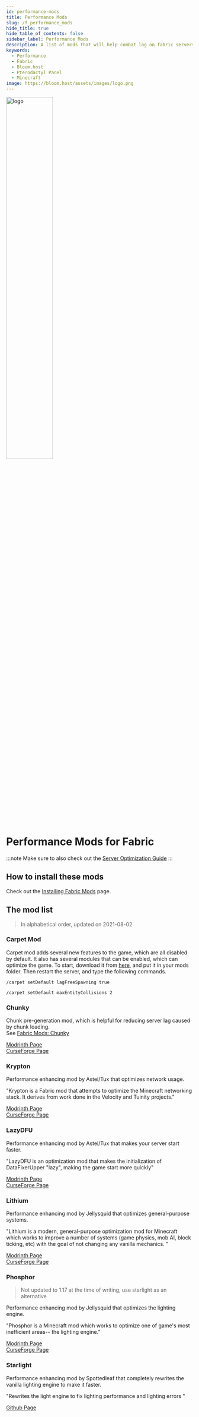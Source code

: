 ```yaml
---
id: performance-mods
title: Performance Mods
slug: /f_performance_mods
hide_title: true
hide_table_of_contents: false
sidebar_label: Performance Mods
description: A list of mods that will help combat lag on fabric servers.
keywords:
  - Performance
  - Fabric
  - Bloom.host
  - Pterodactyl Panel
  - Minecraft
image: https://bloom.host/assets/images/logo.png
---
```


<div class="text--center">
<img src="https://bloom.host/logo-white.svg" alt="logo" height="50%" width="50%"/>
<h1>Performance Mods for Fabric</h1>
</div>

:::note
Make sure to also check out the [Server Optimization Guide](../../running_a_server/optimization.md)
:::

## How to install these mods

Check out the [Installing Fabric Mods](../fabric-setup.md) page.

## The mod list
> In alphabetical order, updated on 2021-08-02
### Carpet Mod

Carpet mod adds several new features to the game, which are all disabled by default. It also has several modules that can be enabled, which can optimize the game. To start, download it from [here](https://www.curseforge.com/minecraft/mc-mods/carpet), and put it in your mods folder. Then restart the server, and type the following commands.

`/carpet setDefault lagFreeSpawning true` 

`/carpet setDefault maxEntityCollisions 2`

### Chunky 

Chunk pre-generation mod, which is helpful for reducing server lag caused by chunk loading.  
See [Fabric Mods: Chunky](/multiplatform/chunky)

[Modrinth Page](https://modrinth.com/mod/chunky)  
[CurseForge Page](https://www.curseforge.com/minecraft/mc-mods/chunky-pregenerator)

### Krypton
Performance enhancing mod by Astei/Tux that optimizes network usage.

"Krypton is a Fabric mod that attempts to optimize the Minecraft networking stack. It derives from work done in the Velocity and Tuinity projects."

[Modrinth Page](https://modrinth.com/mod/krypton)  
[CurseForge Page](https://www.curseforge.com/minecraft/mc-mods/krypton)

### LazyDFU
Performance enhancing mod by Astei/Tux that makes your server start faster.

"LazyDFU is an optimization mod that makes the initialization of DataFixerUpper "lazy", making the game start more quickly"

[Modrinth Page](https://modrinth.com/mod/lazydfu)  
[CurseForge Page](https://www.curseforge.com/minecraft/mc-mods/lazydfu)

### Lithium

Performance enhancing mod by Jellysquid that optimizes general-purpose systems.

"Lithium is a modern, general-purpose optimization mod for Minecraft which works to improve a number of systems (game physics, mob AI, block ticking, etc) with the goal of not changing any vanilla mechanics. "

[Modrinth Page](https://modrinth.com/mod/lithium)  
[CurseForge Page](https://www.curseforge.com/minecraft/mc-mods/lithium/)  

### Phosphor
> Not updated to 1.17 at the time of writing, use starlight as an alternative

Performance enhancing mod by Jellysquid that optimizes the lighting engine.

"Phosphor is a Minecraft mod which works to optimize one of game's most inefficient areas-- the lighting engine."

[Modrinth Page](https://modrinth.com/mod/phosphor)  
[CurseForge Page](https://www.curseforge.com/minecraft/mc-mods/phosphor/)

### Starlight

Performance enhancing mod by Spottedleaf that completely rewrites the vanilla lighting engine to make it faster.  

"Rewrites the light engine to fix lighting performance and lighting errors "

[Github Page](https://github.com/Spottedleaf/Starlight)
